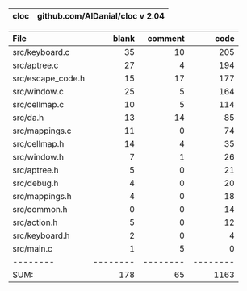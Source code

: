 cloc|github.com/AlDanial/cloc v 2.04
--- | ---

File|blank|comment|code
:-------|-------:|-------:|-------:
src/keyboard.c|35|10|205
src/aptree.c|27|4|194
src/escape_code.h|15|17|177
src/window.c|25|5|164
src/cellmap.c|10|5|114
src/da.h|13|14|85
src/mappings.c|11|0|74
src/cellmap.h|14|4|35
src/window.h|7|1|26
src/aptree.h|5|0|21
src/debug.h|4|0|20
src/mappings.h|4|0|18
src/common.h|0|0|14
src/action.h|5|0|12
src/keyboard.h|2|0|4
src/main.c|1|5|0
--------|--------|--------|--------
SUM:|178|65|1163
